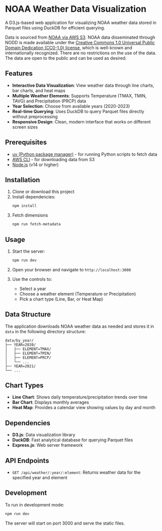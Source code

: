 # NOAA Weather Data Visualization

A D3.js-based web application for visualizing NOAA weather data stored in Parquet files using DuckDB for efficient querying.

Data is sourced from [NOAA via AWS S3](https://registry.opendata.aws/noaa-ghcn/). NOAA data disseminated through NODD is made available under the [Creative Commons 1.0 Universal Public Domain Dedication (CC0-1.0) license](https://creativecommons.org/publicdomain/zero/1.0/?ref=chooser-v1%5C), which is well-known and internationally recognized. There are no restrictions on the use of the data. The data are open to the public and can be used as desired.

## Features

- **Interactive Data Visualization**: View weather data through line charts, bar charts, and heat maps
- **Multiple Weather Elements**: Supports Temperature (TMAX, TMIN, TAVG) and Precipitation (PRCP) data
- **Year Selection**: Choose from available years (2020-2023)
- **Real-time Querying**: Uses DuckDB to query Parquet files directly without preprocessing
- **Responsive Design**: Clean, modern interface that works on different screen sizes

## Prerequisites
- [uv (Python package manager)](https://docs.astral.sh/uv/getting-started/installation/) - for running Python scripts to fetch data
- [AWS CLI](https://docs.aws.amazon.com/cli/latest/userguide/getting-started-install.html) - for downloading data from S3
- [Node.js](https://nodejs.org/en/download) (v14 or higher)

## Installation

1. Clone or download this project
2. Install dependencies:
   ```bash
   npm install
   ```
3. Fetch dimensions
   ```bash
   npm run fetch-metadata
   ```

## Usage

1. Start the server:
   ```bash
   npm run dev
   ```

2. Open your browser and navigate to `http://localhost:3000`

3. Use the controls to:
   - Select a year
   - Choose a weather element (Temperature or Precipitation) 
   - Pick a chart type (Line, Bar, or Heat Map)

## Data Structure

The application downloads NOAA weather data as needed and stores it in `data` in the following directory structure:
```
data/by_year/
├── YEAR=2020/
│   ├── ELEMENT=TMAX/
│   ├── ELEMENT=TMIN/
│   ├── ELEMENT=PRCP/
│   └── ...
├── YEAR=2021/
└── ...
```

## Chart Types

- **Line Chart**: Shows daily temperature/precipitation trends over time
- **Bar Chart**: Displays monthly averages 
- **Heat Map**: Provides a calendar view showing values by day and month

## Dependencies

- **D3.js**: Data visualization library
- **DuckDB**: Fast analytical database for querying Parquet files
- **Express.js**: Web server framework

## API Endpoints

- `GET /api/weather/:year/:element`: Returns weather data for the specified year and element

## Development

To run in development mode:
```bash
npm run dev
```

The server will start on port 3000 and serve the static files.